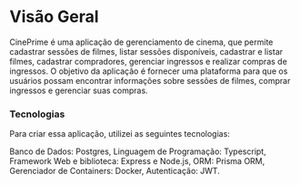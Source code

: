 # Visão Geral

CinePrime é uma aplicação de gerenciamento de cinema, que permite cadastrar sessões de filmes, listar sessões disponíveis, cadastrar e listar filmes, cadastrar compradores, gerenciar ingressos e realizar compras de ingressos. O objetivo da aplicação é fornecer uma plataforma para que os usuários possam encontrar informações sobre sessões de filmes, comprar ingressos e gerenciar suas compras.

### Tecnologias

Para criar essa aplicação, utilizei as seguintes tecnologias:

Banco de Dados: Postgres,
Linguagem de Programação: Typescript,
Framework Web e biblioteca: Express e Node.js,
ORM: Prisma ORM,
Gerenciador de Containers: Docker,
Autenticação: JWT.